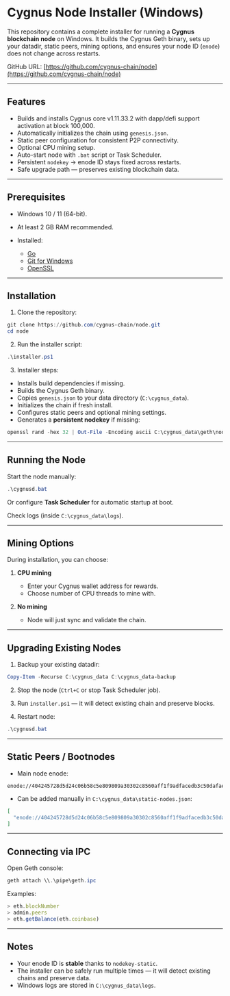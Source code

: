 # Cygnus Node Installer (Windows)

This repository contains a complete installer for running a **Cygnus blockchain node** on Windows.
It builds the Cygnus Geth binary, sets up your datadir, static peers, mining options, and ensures your node ID (`enode`) does not change across restarts.

GitHub URL: [https://github.com/cygnus-chain/node](https://github.com/cygnus-chain/node)

---

## Features

* Builds and installs Cygnus core v1.11.33.2 with dapp/defi support activation at block 100,000.
* Automatically initializes the chain using `genesis.json`.
* Static peer configuration for consistent P2P connectivity.
* Optional CPU mining setup.
* Auto-start node with `.bat` script or Task Scheduler.
* Persistent `nodekey` → enode ID stays fixed across restarts.
* Safe upgrade path — preserves existing blockchain data.

---

## Prerequisites

* Windows 10 / 11 (64-bit).
* At least 2 GB RAM recommended.
* Installed:

  * [Go](https://go.dev/dl/)
  * [Git for Windows](https://git-scm.com/download/win)
  * [OpenSSL](https://slproweb.com/products/Win32OpenSSL.html)

---

## Installation

1. Clone the repository:

```powershell
git clone https://github.com/cygnus-chain/node.git
cd node
```

2. Run the installer script:

```powershell
.\installer.ps1
```

3. Installer steps:

* Installs build dependencies if missing.
* Builds the Cygnus Geth binary.
* Copies `genesis.json` to your data directory (`C:\cygnus_data`).
* Initializes the chain if fresh install.
* Configures static peers and optional mining settings.
* Generates a **persistent nodekey** if missing:

```powershell
openssl rand -hex 32 | Out-File -Encoding ascii C:\cygnus_data\geth\nodekey-static
```

---

## Running the Node

Start the node manually:

```powershell
.\cygnusd.bat
```

Or configure **Task Scheduler** for automatic startup at boot.

Check logs (inside `C:\cygnus_data\logs`).

---

## Mining Options

During installation, you can choose:

1. **CPU mining**

   * Enter your Cygnus wallet address for rewards.
   * Choose number of CPU threads to mine with.

2. **No mining**

   * Node will just sync and validate the chain.

---

## Upgrading Existing Nodes

1. Backup your existing datadir:

```powershell
Copy-Item -Recurse C:\cygnus_data C:\cygnus_data-backup
```

2. Stop the node (`Ctrl+C` or stop Task Scheduler job).

3. Run `installer.ps1` — it will detect existing chain and preserve blocks.

4. Restart node:

```powershell
.\cygnusd.bat
```

---

## Static Peers / Bootnodes

* Main node enode:

```text
enode://404245728d5d24c06b58c5e809809a30302c8560aff1f9adfacedb3c50dafae1f417b459e190110ca797eda564a3f9dee1a79385bb467d5a481d685ff70aaa3f@88.99.217.236:30303
```

* Can be added manually in `C:\cygnus_data\static-nodes.json`:

```json
[
  "enode://404245728d5d24c06b58c5e809809a30302c8560aff1f9adfacedb3c50dafae1f417b459e190110ca797eda564a3f9dee1a79385bb467d5a481d685ff70aaa3f@88.99.217.236:30303"
]
```

---

## Connecting via IPC

Open Geth console:

```powershell
geth attach \\.\pipe\geth.ipc
```

Examples:

```javascript
> eth.blockNumber
> admin.peers
> eth.getBalance(eth.coinbase)
```

---

## Notes

* Your enode ID is **stable** thanks to `nodekey-static`.
* The installer can be safely run multiple times — it will detect existing chains and preserve data.
* Windows logs are stored in `C:\cygnus_data\logs`.

